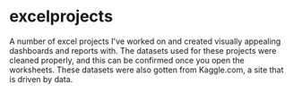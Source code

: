 # excelprojects
A number of excel projects I've worked on and created visually appealing dashboards and reports with. The datasets used for these projects were cleaned  properly, and this can be confirmed once you open the worksheets. These datasets were also gotten from Kaggle.com, a site that is driven by data.
